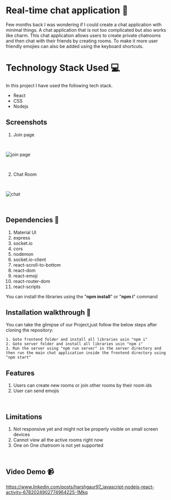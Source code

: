<link rel="stylesheet" href="https://cdn.jsdelivr.net/gh/devicons/devicon@master/devicon.min.css">

# Real-time chat application 💬

Few months back I was wondering if I could create a chat application with minimal things. A chat application that is not too complicated but also works like charm. This chat application allows users to create private chatrooms and then chat with their friends by creating rooms. To make it more user friendly emojies can also be added using the keyboard shortcuts.

# Technology Stack Used 💻

In this project I have used the following tech stack.

- React <i class="devicon-react-plain colored"></i>
- CSS <i class="devicon-css3-plain colored"></i>
- Nodejs <i class="devicon-nodejs-plain"></i>


## Screenshots 

1. Join page
<br/>

![join page](https://i.ibb.co/rtyLYb6/Capture.jpg)

<br/>

2. Chat Room

<br/>

![chat ](https://i.ibb.co/cFYxqyj/Capture.jpg)

<br/>

## Dependencies 🌟

1. Material UI
2. express
3. socket.io
4. cors
5. nodemon
6. socket.io-client
7. react-scroll-to-bottom
8. react-dom
9. react-emoji
10. react-router-dom
11. react-scripts

You can install the libraries using the "**npm install**" or "**npm i**" command


## Installation walkthrough 📑

You can take the glimpse of our Project,just follow the below steps after cloning the repository:

    1. Goto frontend folder and install all libraries usin "npm i" 
    2. Goto server folder and install all libraries usin "npm i" 
    3. Run the server using "npm run server" in the server directory and then run the main chat application inside the frontend directory using "npm start"


## Features

1. Users can create new rooms or join other rooms by their room ids
2. User can send emojis

<br>

## Limitations

1. Not responsive yet and might not be properly visible on small screen devices
2. Cannot view all the active rooms right now
3. One on One chatroom is not yet supported

<br>


## Video Demo 📹
   https://www.linkedin.com/posts/harshgaur97_javascript-nodejs-react-activity-6782024902774964225-1Mkq
